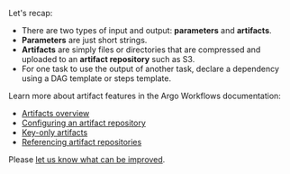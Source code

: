 Let's recap:

* There are two types of input and output: **parameters** and **artifacts**.
* **Parameters** are just short strings.
* **Artifacts** are simply files or directories that are compressed and uploaded to an **artifact repository** such as
  S3.
* For one task to use the output of another task, declare a dependency using a DAG template or steps template.

Learn more about artifact features in the Argo Workflows documentation:
- [Artifacts overview](https://argoproj.github.io/argo-workflows/walk-through/artifacts/)
- [Configuring an artifact repository](https://argoproj.github.io/argo-workflows/configure-artifact-repository/)
- [Key-only artifacts](https://argoproj.github.io/argo-workflows/key-only-artifacts/)
- [Referencing artifact repositories](https://argoproj.github.io/argo-workflows/artifact-repository-ref/)


Please [let us know what can be improved](https://github.com/pipekit/argo-workflows-intro-course/issues).
